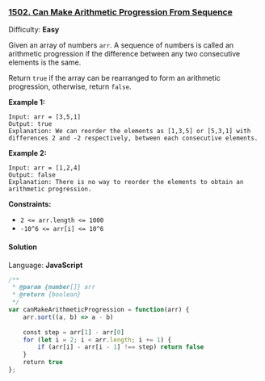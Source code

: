 ### [1502\. Can Make Arithmetic Progression From Sequence](https://leetcode.com/problems/can-make-arithmetic-progression-from-sequence/)

Difficulty: **Easy**


Given an array of numbers `arr`. A sequence of numbers is called an arithmetic progression if the difference between any two consecutive elements is the same.

Return `true` if the array can be rearranged to form an arithmetic progression, otherwise, return `false`.

**Example 1:**

```
Input: arr = [3,5,1]
Output: true
Explanation: We can reorder the elements as [1,3,5] or [5,3,1] with differences 2 and -2 respectively, between each consecutive elements.
```

**Example 2:**

```
Input: arr = [1,2,4]
Output: false
Explanation: There is no way to reorder the elements to obtain an arithmetic progression.
```

**Constraints:**

*   `2 <= arr.length <= 1000`
*   `-10^6 <= arr[i] <= 10^6`


#### Solution

Language: **JavaScript**

```javascript
/**
 * @param {number[]} arr
 * @return {boolean}
 */
var canMakeArithmeticProgression = function(arr) {
    arr.sort((a, b) => a - b)
    
    const step = arr[1] - arr[0]
    for (let i = 2; i < arr.length; i += 1) {
        if (arr[i] - arr[i - 1] !== step) return false
    }
    return true
};
```